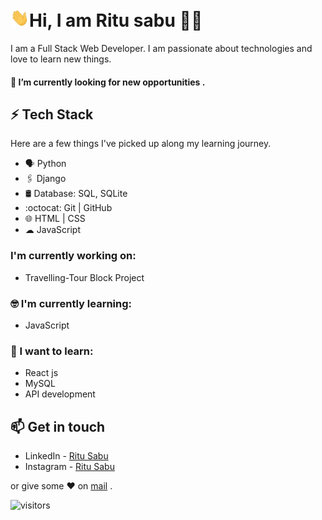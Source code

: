 # <img src="https://raw.githubusercontent.com/ABSphreak/ABSphreak/master/gifs/Hi.gif" width="30px">Hi, I am Ritu sabu 👨‍💻

I am a Full Stack Web Developer. I am passionate about technologies and love to learn new things.

#### 🔭 I’m currently looking for new opportunities .


## ⚡ Tech Stack

Here are a few things I've picked up along my learning journey.

* 🗣 Python
* 🖇️ Django
* 🛢️ Database: SQL, SQLite
* :octocat: Git | GitHub
* 🌐 HTML | CSS
* ☁ JavaScript

### I'm currently working on:

- Travelling-Tour Block Project

### :nerd_face: I'm currently learning:

- JavaScript

### :thinking: I want to learn:

- React js
- MySQL
- API development


## 📫 Get in touch
- LinkedIn - [Ritu Sabu](https://www.linkedin.com/in/ritu-sabu/)
- Instagram - [Ritu Sabu](https://www.instagram.com/ritu_sabu/)


 or give some ♥ on [mail](mailto:ritusabu12@gmail.com) .



![visitors](https://visitor-badge.glitch.me/badge?page_id=ritusabu/ritusabu)











 
